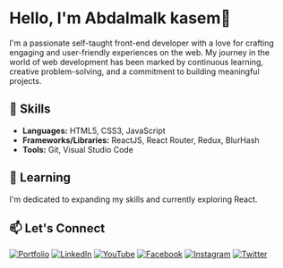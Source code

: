 # Hello, I'm Abdalmalk kasem👋

I'm a passionate self-taught front-end developer with a love for crafting engaging and user-friendly experiences on the web. My journey in the world of web development has been marked by continuous learning, creative problem-solving, and a commitment to building meaningful projects.

## 🔧 Skills

- **Languages:** HTML5, CSS3, JavaScript
- **Frameworks/Libraries:** ReactJS, React Router, Redux, BlurHash
- **Tools:** Git, Visual Studio Code

## 🌱 Learning

I'm dedicated to expanding my skills and currently exploring React.

## 📫 Let's Connect

[![Portfolio](https://img.shields.io/badge/Portfolio-%23121011.svg?&style=for-the-badge&logoColor=white&logo=react)](https://abdalmalk-kasem.vercel.app/)
[![LinkedIn](https://img.shields.io/badge/LinkedIn-%230077B5.svg?&style=for-the-badge&logo=LinkedIn&logoColor=white)](https://www.linkedin.com/in/abdalmalk-kasem-37b628274/)
[![YouTube](https://img.shields.io/badge/YouTube-%23FF0000.svg?&style=for-the-badge&logo=YouTube&logoColor=white)](https://www.youtube.com/@ANA_CODE)
[![Facebook](https://img.shields.io/badge/Facebook-%231877F2.svg?&style=for-the-badge&logo=Facebook&logoColor=white)](https://www.facebook.com/profile.php?id=61555403810926)
[![Instagram](https://img.shields.io/badge/Instagram-%23E4405F.svg?&style=for-the-badge&logo=Instagram&logoColor=white)](https://www.instagram.com/abdalmalk_kasem)
[![Twitter](https://img.shields.io/badge/Twitter-%231DA1F2.svg?&style=for-the-badge&logo=Twitter&logoColor=white)](https://twitter.com/abdalmalk_kasem)

